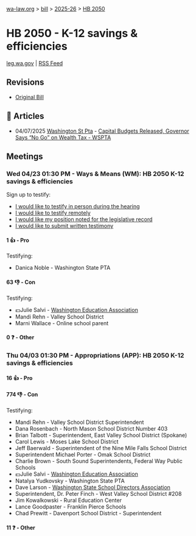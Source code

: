 [wa-law.org](/) > [bill](/bill/) > [2025-26](/bill/2025-26/) > [HB 2050](/bill/2025-26/hb/2050/)

# HB 2050 - K-12 savings & efficiencies
[leg.wa.gov](https://app.leg.wa.gov/billsummary?BillNumber=2050&Year=2025&Initiative=false) | [RSS Feed](./rss.xml)

## Revisions
* [Original Bill](1/)

## 📰 Articles
* 04/07/2025 [Washington St Pta](/org/washington_st_pta/) - [Capital Budgets Released, Governor Says “No Go” on Wealth Tax - WSPTA](https://www.wastatepta.org/capital-budgets-released-governor-says-no-go-on-wealth-tax/#:~:text=HB%202050)

## Meetings
### Wed 04/23 01:30 PM - Ways & Means (WM): HB 2050 K-12 savings & efficiencies
Sign up to testify:
* [I would like to testify in person during the hearing](https://app.leg.wa.gov/csi/Testifier/Add?chamber=House&mId=33369&aId=167245&caId=26981&tId=1)
* [I would like to testify remotely](https://app.leg.wa.gov/csi/Testifier/Add?chamber=House&mId=33369&aId=167245&caId=26981&tId=2)
* [I would like my position noted for the legislative record](https://app.leg.wa.gov/csi/Testifier/Add?chamber=House&mId=33369&aId=167245&caId=26981&tId=3)
* [I would like to submit written testimony](https://app.leg.wa.gov/csi/Testifier/Add?chamber=House&mId=33369&aId=167245&caId=26981&tId=4)

#### 1 👍 - Pro
Testifying:
* Danica Noble - Washington State PTA

#### 63 👎 - Con
Testifying:
* 💵Julie Salvi - [Washington Education Association](/org/washington_education_association/)
* Mandi Rehn - Valley School District
* Marni Wallace - Online school parent

#### 0 ❓ - Other

### Thu 04/03 01:30 PM - Appropriations (APP): HB 2050 K-12 savings & efficiencies
#### 16 👍 - Pro

#### 774 👎 - Con
Testifying:
* Mandi Rehn - Valley School District Superintendent
* Dana Rosenbach - North Mason School District Number 403
* Brian Talbott - Superintendent, East Valley School District (Spokane)
* Carol Lewis - Moses Lake School District
* Jeff Baerwald - Superintendent of the Nine Mile Falls School District
* Superintendent Michael Porter - Omak School District
* Charlie Brown - South Sound Superintendents, Federal Way Public Schools
* 💵Julie Salvi - [Washington Education Association](/org/washington_education_association/)
* Natalya Yudkovsky - Washington State PTA
* Dave Larson - [Washington State School Directors Association](/org/washington_state_school_directors_association/)
* Superintendent, Dr. Peter Finch - West Valley School District #208
* Jim Kowalkowski - Rural Education Center
* Lance Goodpaster - Franklin Pierce Schools
* Chad Prewitt - Davenport School District - Superintendent

#### 11 ❓ - Other
